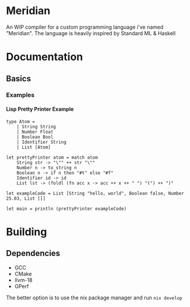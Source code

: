 # Meridian

An WIP compiler for a custom programming language i've named "Meridian".
The language is heavily inspired by Standard ML & Haskell

# Documentation

## Basics

### Examples

#### Lisp Pretty Printer Example
```
type Atom =
    | String String
    | Number Float
    | Boolean Bool
    | Identifier String
    | List [Atom]

let prettyPrinter atom = match atom
    String str -> "\"" ++ str "\""
    Number n -> to_string n
    Boolean n -> if n then "#t" else "#f"
    Identifier id -> id
    List lst -> (foldl (fn acc x -> acc ++ x ++ " ") "(") ++ ")"

let exampleCode = List [String "hello, world", Boolean false, Number 25.03, List []]

let main = println (prettyPrinter exampleCode)
```

# Building

## Dependencies

- GCC
- CMake
- llvm-18
- GPerf

The better option is to use the nix package manager and run `nix develop`

